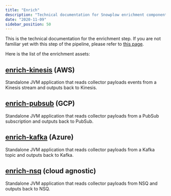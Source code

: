 ```yaml
---
title: "Enrich"
description: "Technical documentation for Snowplow enrichment components including Kinesis, PubSub, Kafka, and NSQ applications for processing collector payloads."
date: "2020-11-09"
sidebar_position: 50
---
```


This is the technical documentation for the enrichment step. If you are not familiar yet with this step of the pipeline, please refer to [this page](/docs/pipeline/enrichments/index.md).

Here is the list of the enrichment assets:

## [enrich-kinesis](/docs/api-reference/enrichment-components/enrich-kinesis/index.md) (AWS)

Standalone JVM application that reads collector payloads events from a Kinesis stream and outputs back to Kinesis.

## [enrich-pubsub](/docs/api-reference/enrichment-components/enrich-pubsub/index.md) (GCP)

Standalone JVM application that reads collector payloads from a PubSub subscription and outputs back to PubSub.

## [enrich-kafka](/docs/api-reference/enrichment-components/enrich-kafka/index.md) (Azure)

Standalone JVM application that reads collector payloads from a Kafka topic and outputs back to Kafka.

## [enrich-nsq](/docs/api-reference/enrichment-components/enrich-nsq/index.md) (cloud agnostic)

Standalone JVM application that reads collector payloads from NSQ and outputs back to NSQ.
